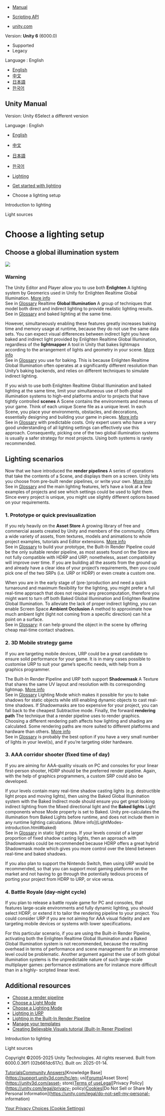 [](https://docs.unity3d.com)

  * [Manual](../Manual/index.html)
  * [Scripting API](../ScriptReference/index.html)

  * [unity.com](https://unity.com/)

Version: **Unity 6** (6000.0)

  * Supported
  * Legacy

Language : English

  * [English](/Manual/choose-a-lighting-setup.html)
  * [中文](/cn/current/Manual/choose-a-lighting-setup.html)
  * [日本語](/ja/current/Manual/choose-a-lighting-setup.html)
  * [한국어](/kr/current/Manual/choose-a-lighting-setup.html)

[](https://docs.unity3d.com)

## Unity Manual

Version: Unity 6Select a different version

Language : English

  * [English](/Manual/choose-a-lighting-setup.html)
  * [中文](/cn/current/Manual/choose-a-lighting-setup.html)
  * [日本語](/ja/current/Manual/choose-a-lighting-setup.html)
  * [한국어](/kr/current/Manual/choose-a-lighting-setup.html)

  * [Lighting](LightingOverview.html)
  * [Get started with lighting](lighting-get-started.html)
  * Choose a lighting setup

[](LightingInUnity.html)

Introduction to lighting

[](lighting-light-sources.html)

Light sources

# Choose a lighting setup

## Choose a global illumination system

![](../uploads/Main/BestPracticeLightingPipeline4.svg)

### Warning

The Unity Editor and Player allow you to use both **Enlighten** A lighting
system by Geomerics used in Unity for Enlighten Realtime Global Illumination.
[More info](https://www.siliconstudio.co.jp/en/products-service/enlighten/)  
See in [Glossary](Glossary.html#Enlighten) Realtime **Global Illumination** A
group of techniques that model both direct and indirect lighting to provide
realistic lighting results.  
See in [Glossary](Glossary.html#globalillumination) and baked lighting at the
same time.

However, simultaneously enabling these features greatly increases baking time
and memory usage at runtime, because they do not use the same data sets. You
can expect visual differences between indirect light you have baked and
indirect light provided by Enlighten Realtime Global Illumination, regardless
of the **lightmapper** A tool in Unity that bakes lightmaps according to the
arrangement of lights and geometry in your scene. [More
info](Lightmapping.html)  
See in [Glossary](Glossary.html#Lightmapper) you use for baking. This is
because Enlighten Realtime Global Illumination often operates at a
significantly different resolution than Unity’s baking backends, and relies on
different techniques to simulate indirect lighting.

If you wish to use both Enlighten Realtime Global Illumination and baked
lighting at the same time, limit your simultaneous use of both global
illumination systems to high-end platforms and/or to projects that have
tightly controlled **scenes** A Scene contains the environments and menus of
your game. Think of each unique Scene file as a unique level. In each Scene,
you place your environments, obstacles, and decorations, essentially designing
and building your game in pieces. [More info](CreatingScenes.html)  
See in [Glossary](Glossary.html#Scene) with predictable costs. Only expert
users who have a very good understanding of all lighting settings can
effectively use this approach. Consequently, picking one of the two global
illumination systems is usually a safer strategy for most projects. Using both
systems is rarely recommended.

## Lighting scenarios

Now that we have introduced the **render pipelines** A series of operations
that take the contents of a Scene, and displays them on a screen. Unity lets
you choose from pre-built render pipelines, or write your own. [More
info](render-pipelines.html)  
See in [Glossary](Glossary.html#Renderpipeline) and the main lighting
features, let’s have a look at a few examples of projects and see which
settings could be used to light them. Since every project is unique, you might
use slightly different options based on your requirements.

### 1\. Prototype or quick previsualization

If you rely heavily on the **Asset Store** A growing library of free and
commercial assets created by Unity and members of the community. Offers a wide
variety of assets, from textures, models and animations to whole project
examples, tutorials and Editor extensions. [More info](AssetStore.html)  
See in [Glossary](Glossary.html#AssetStore) to build your prototype, the
Built-In Render Pipeline could be the only suitable render pipeline, as most
assets found on the Store are not fully compatible with HDRP and URP;
nonetheless, asset compatibility will improve over time. If you are building
all the assets from the ground up and already have a clear idea of your
project’s requirements, then you could pick one of the two SRPs (i.e. URP or
HDRP) or even create a custom one.

When you are in the early stage of (pre-)production and need a quick
turnaround and maximum flexibility for the lighting, you might prefer a full
real-time approach that does not require any precomputation, therefore you
might want to turn off both Baked Global Illumination and Enlighten Realtime
Global Illumination. To alleviate the lack of proper indirect lighting, you
can enable Screen Space **Ambient Occlusion** A method to approximate how much
ambient light (light not coming from a specific direction) can hit a point on
a surface.  
See in [Glossary](Glossary.html#Ambientocclusion): it can help ground the
object in the scene by offering cheap real-time contact shadows.

### 2\. 3D Mobile strategy game

If you are targeting mobile devices, URP could be a great candidate to ensure
solid performance for your game. It is in many cases possible to customise URP
to suit your game’s specific needs, with help from a graphics programmer.

The Built-In Render Pipeline and URP both support **Shadowmask** A Texture
that shares the same UV layout and resolution with its corresponding lightmap.
[More info](lighting-mode.html#shadowmask)  
See in [Glossary](Glossary.html#Shadowmask) Lighting Mode which makes it
possible for you to bake shadows for static objects while still enabling
dynamic objects to cast real-time shadows. If Shadowmasks are too expensive
for your project, you can fall back to the cheapest Subtractive mode. Finally,
the forward **rendering path** The technique that a render pipeline uses to
render graphics. Choosing a different rendering path affects how lighting and
shading are calculated. Some rendering paths are more suited to different
platforms and hardware than others. [More info](RenderingPaths.html)  
See in [Glossary](Glossary.html#RenderingPath) is probably the best option if
you have a very small number of lights in your level(s), and if you’re
targeting older hardware.

### 3\. AAA corridor shooter (fixed time of day)

If you are aiming for AAA-quality visuals on PC and consoles for your linear
first-person shooter, HDRP should be the preferred render pipeline. Again,
with the help of graphics programmers, a custom SRP could also be developed.

If your levels contain many real-time shadow casting lights (e.g. destructible
light props and moving lights), then using the Baked Global Illumination
system with the Baked Indirect mode should ensure you get great looking
indirect lighting from the Mixed directional light and the **Baked lights**
Light components whose Mode property is set to Baked. Unity pre-calculates the
illumination from Baked Lights before runtime, and does not include them in
any runtime lighting calculations. [More info](LightModes-
introduction.html#baked)  
See in [Glossary](Glossary.html#BakedLights) in static light props. If your
levels consist of a larger proportion of fixed shadow casting lights, then an
approach with Shadowmasks could be recommended because HDRP offers a great
hybrid Shadowmask mode which gives you more control over the blend between
real-time and baked shadows.

If you also plan to support the Nintendo Switch, then using URP would be
recommended, so that you can support most gaming platforms on the market and
not having to go through the potentially tedious process of porting your
project from HDRP to URP, or vice versa.

### 4\. Battle Royale (day-night cycle)

If you plan to release a battle royale game for PC and consoles, that features
large-scale environments and fully dynamic lighting, you should select HDRP,
or extend it to tailor the rendering pipeline to your project. You could
consider URP if you are not aiming for AAA visual fidelity and are targeting
mobile devices or systems with lower specifications.

For this particular scenario, if you are using the Built-in Render Pipeline,
activating both the Enlighten Realtime Global Illumination and a Baked Global
Illumination system is not recommended, because the resulting overhead in
terms of performance and scene management for an immense level could be
problematic. Another argument against the use of both global illumination
systems is the unpredictable nature of such large-scale multiplayer games:
performance estimations are for instance more difficult than in a highly-
scripted linear level.

## Additional resources

  * [Choose a render pipeline](choose-a-render-pipeline.html)
  * [Choose a Light Mode](LightModes-choose.html)
  * [Choose a Lighting Mode](lighting-mode-choose.html)
  * [Lighting in URP](urp/lighting-landing.html)
  * [Lighting in the Built-In Render Pipeline](lighting-birp.html)
  * [Manage your templates](https://docs.unity3d.com/hub/manual/Templates.html)
  * [Creating Believable Visuals tutorial (Built-In Rener Pipeline)](https://unity3d.com/learn/tutorials/s/creating-believable-visuals)

[](LightingInUnity.html)

Introduction to lighting

[](lighting-light-sources.html)

Light sources

Copyright ©2005-2025 Unity Technologies. All rights reserved. Built from
6000.0.36f1 (02b661dc617c). Built on: 2025-01-14.

[Tutorials](https://learn.unity.com/)[Community
Answers](https://answers.unity3d.com)[Knowledge
Base](https://support.unity3d.com/hc/en-
us)[Forums](https://forum.unity3d.com)[Asset Store](https://unity3d.com/asset-
store)[Terms of
use](https://docs.unity3d.com/Manual/TermsOfUse.html)[Legal](https://unity.com/legal)[Privacy
Policy](https://unity.com/legal/privacy-
policy)[Cookies](https://unity.com/legal/cookie-policy)[Do Not Sell or Share
My Personal Information](https://unity.com/legal/do-not-sell-my-personal-
information)

[Your Privacy Choices (Cookie Settings)](javascript:void\(0\);)

